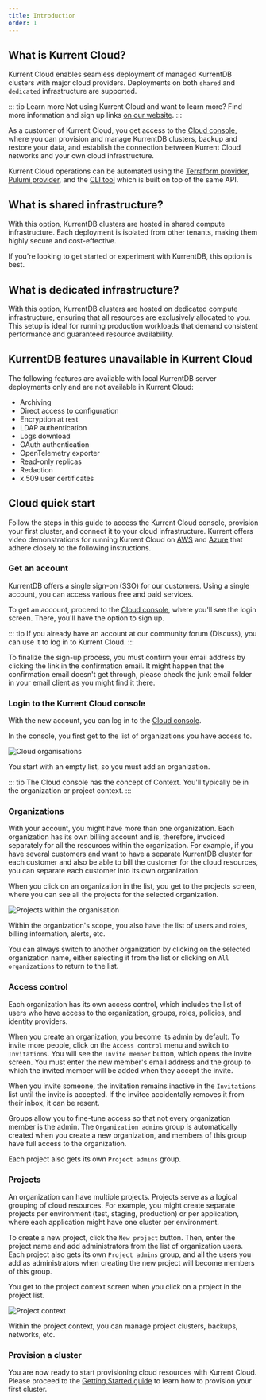 ```yaml
---
title: Introduction
order: 1
---
```


## What is Kurrent Cloud?

Kurrent Cloud enables seamless deployment of managed KurrentDB clusters with major cloud providers. Deployments on both `shared` and `dedicated` infrastructure are supported.

::: tip Learn more
Not using Kurrent Cloud and want to learn more? Find more information and sign up links [on our website](https://www.kurrent.io/kurrent-cloud).
:::

As a customer of Kurrent Cloud, you get access to the [Cloud console](https://console.kurrent.cloud), where you can provision and manage KurrentDB clusters, backup and restore your data, and establish the connection between Kurrent Cloud networks and your own cloud infrastructure.

Kurrent Cloud operations can be automated using the [Terraform provider](https://github.com/kurrent-io/terraform-provider-eventstorecloud), [Pulumi provider](https://www.pulumi.com/registry/packages/eventstorecloud/), and the [CLI tool](https://github.com/kurrent-io/esc) which is built on top of the same API.

## What is shared infrastructure?

With this option, KurrentDB clusters are hosted in shared compute infrastructure. Each deployment is isolated from other tenants, making them highly secure and cost-effective.

If you're looking to get started or experiment with KurrentDB, this option is best.

## What is dedicated infrastructure?

With this option, KurrentDB clusters are hosted on dedicated compute infrastructure, ensuring that all resources are exclusively allocated to you. This setup is ideal for running production workloads that demand consistent performance and guaranteed resource availability.

## KurrentDB features unavailable in Kurrent Cloud

The following features are available with local KurrentDB server deployments only and are not available in Kurrent Cloud:

* Archiving  
* Direct access to configuration  
* Encryption at rest  
* LDAP authentication  
* Logs download  
* OAuth authentication  
* OpenTelemetry exporter  
* Read-only replicas  
* Redaction  
* x.509 user certificates

## Cloud quick start

Follow the steps in this guide to access the Kurrent Cloud console, provision your first cluster, and connect it to your cloud infrastructure. Kurrent offers video demonstrations for running Kurrent Cloud on [AWS](https://www.youtube.com/watch?v=UeYMA28fOlE) and [Azure](https://www.youtube.com/watch?v=D42c7omFiXA) that adhere closely to the following instructions.

### Get an account

KurrentDB offers a single sign-on (SSO) for our customers. Using a single account, you can access various free and paid services.

To get an account, proceed to the [Cloud console](https://console.kurrent.cloud/), where you'll see the login screen. There, you'll have the option to sign up.

::: tip
If you already have an account at our community forum (Discuss), you can use it to log in to Kurrent Cloud.
:::

To finalize the sign-up process, you must confirm your email address by clicking the link in the confirmation email. It might happen that the confirmation email doesn't get through, please check the junk email folder in your email client as you might find it there.

### Login to the Kurrent Cloud console

With the new account, you can log in to the [Cloud console](https://console.kurrent.cloud).

In the console, you first get to the list of organizations you have access to.

![Cloud organisations](images/intro/cloud-console-orgs.png)

You start with an empty list, so you must add an organization.

::: tip
The Cloud console has the concept of Context. You'll typically be in the organization or project context.
:::

### Organizations

With your account, you might have more than one organization. Each organization has its own billing account and is, therefore, invoiced separately for all the resources within the organization. For example, if you have several customers and want to have a separate KurrentDB cluster for each customer and also be able to bill the customer for the cloud resources, you can separate each customer into its own organization.

When you click on an organization in the list, you get to the projects screen, where you can see all the projects for the selected organization.

![Projects within the organisation](images/intro/cloud-org-projects.png)

Within the organization's scope, you also have the list of users and roles, billing information, alerts, etc.

You can always switch to another organization by clicking on the selected organization name, either selecting it from the list or clicking on `All organizations` to return to the list.

### Access control

Each organization has its own access control, which includes the list of users who have access to the organization, groups, roles, policies, and identity providers.

When you create an organization, you become its admin by default. To invite more people, click on the `Access control` menu and switch to `Invitations`. You will see the `Invite member` button, which opens the invite screen. You must enter the new member's email address and the group to which the invited member will be added when they accept the invite.

When you invite someone, the invitation remains inactive in the `Invitations` list until the invite is accepted. If the invitee accidentally removes it from their inbox, it can be resent.

Groups allow you to fine-tune access so that not every organization member is the admin. The `Organization admins` group is automatically created when you create a new organization, and members of this group have full access to the organization.

Each project also gets its own `Project admins` group.

### Projects

An organization can have multiple projects. Projects serve as a logical grouping of cloud resources. For example, you might create separate projects per environment (test, staging, production) or per application, where each application might have one cluster per environment.

To create a new project, click the `New project` button. Then, enter the project name and add administrators from the list of organization users. Each project also gets its own `Project admins` group, and all the users you add as administrators when creating the new project will become members of this group.

You get to the project context screen when you click on a project in the project list.

![Project context](images/intro/cloud-project-screen.png)

Within the project context, you can manage project clusters, backups, networks, etc.

### Provision a cluster

You are now ready to start provisioning cloud resources with Kurrent Cloud. Please proceed to the [Getting Started guide](shared/getting-started/README.md) to learn how to provision your first cluster.

